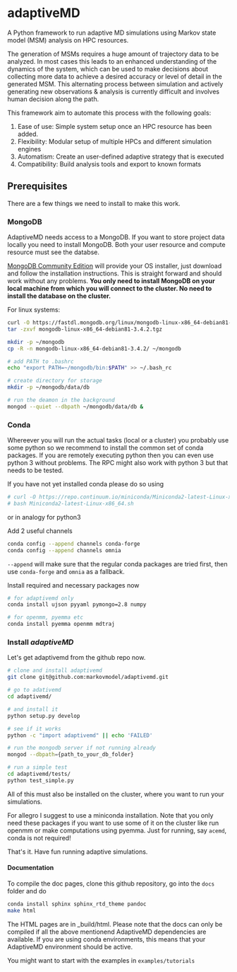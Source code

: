 # adaptiveMD

A Python framework to run adaptive MD simulations using Markov state model (MSM)
analysis on HPC resources.

The generation of MSMs requires a huge amount of trajectory data to be analyzed.
In most cases this leads to an enhanced understanding of the dynamics of the
system, which can be used to make decisions about collecting more data to
achieve a desired accuracy or level of detail in the generated MSM. This
alternating process between simulation and actively generating new observations
& analysis is currently difficult and involves human decision along the path.

This framework aim to automate this process with the following goals:

1. Ease of use: Simple system setup once an HPC resource has been added.
2. Flexibility: Modular setup of multiple HPCs and different simulation engines
3. Automatism: Create an user-defined adaptive strategy that is executed
4. Compatibility: Build analysis tools and export to known formats


## Prerequisites

There are a few things we need to install to make this work.

### MongoDB

AdaptiveMD needs access to a MongoDB. If you want to store project data locally
you need to install MongoDB. Both your user resource and compute resource must
see the databse.

[MongoDB Community Edition](https://www.mongodb.com/download-center#community)
will provide your OS installer, just download and follow the installation
instructions. This is straight forward and should work without any problems.
**You only need to install MongoDB on your local machine from which you will
connect to the cluster. No need to install the database on the cluster.**

For linux systems:
```bash
curl -O https://fastdl.mongodb.org/linux/mongodb-linux-x86_64-debian81-3.4.2.tgz
tar -zxvf mongodb-linux-x86_64-debian81-3.4.2.tgz

mkdir -p ~/mongodb
cp -R -n mongodb-linux-x86_64-debian81-3.4.2/ ~/mongodb

# add PATH to .bashrc
echo "export PATH=~/mongodb/bin:$PATH" >> ~/.bash_rc

# create directory for storage
mkdir -p ~/mongodb/data/db

# run the deamon in the background
mongod --quiet --dbpath ~/mongodb/data/db &
```

### Conda

Whereever you will run the actual tasks (local or a cluster) you probably use
some python so we recommend to install the common set of conda packages. If you
are remotely executing python then you can even use python 3 without problems.
The RPC might also work with python 3 but that needs to be tested. 

If you have not yet installed conda please do so using

```bash
# curl -O https://repo.continuum.io/miniconda/Miniconda2-latest-Linux-x86_64.sh
# bash Miniconda2-latest-Linux-x86_64.sh
```

or in analogy for python3

Add 2 useful channels

```bash
conda config --append channels conda-forge
conda config --append channels omnia
```

`--append` will make sure that the regular conda packages are tried first, then
use `conda-forge` and `omnia` as a fallback.

Install required and necessary packages now

```bash
# for adaptivemd only
conda install ujson pyyaml pymongo=2.8 numpy

# for openmm, pyemma etc
conda install pyemma openmm mdtraj
```

### Install _adaptiveMD_

Let's get adaptivemd from the github repo now.

```bash
# clone and install adaptivemd 
git clone git@github.com:markovmodel/adaptivemd.git

# go to adativemd
cd adaptivemd/

# and install it
python setup.py develop

# see if it works
python -c "import adaptivemd" || echo 'FAILED'

# run the mongodb server if not running already
mongod --dbpath={path_to_your_db_folder}

# run a simple test
cd adaptivemd/tests/
python test_simple.py

```

All of this must also be installed on the cluster, where you want to run your simulations.

For allegro I suggest to use a miniconda installation. Note that you only need these packages if you want to use some of it on the cluster like run openmm or make computations using pyemma. Just for running, say `acemd`, conda is not required!

That's it. Have fun running adaptive simulations.

#### Documentation

To compile the doc pages, clone this github repository, go into the `docs` folder and do

```bash 
conda install sphinx sphinx_rtd_theme pandoc
make html
```

The HTML pages are in _build/html. Please note that the docs can only be compiled if all the above mentionend
AdaptiveMD dependencies are available. If you are using conda environments, this means that your AdaptiveMD
environment should be active.

You might want to start with the examples in `examples/tutorials`
